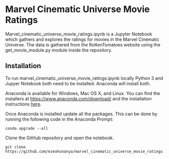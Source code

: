 # Marvel Cinematic Universe Movie Ratings

Marvel_cinematic_universe_movie_ratings.ipynb is a Jupyter Notebook which gathers and explores the ratings for movies in the Marvel Cinematic Universe. The data is gathered from the RottenTomatoes website using the get_movie_module.py module inside the repository.  

## Installation

To run marvel_cinematic_universe_movie_ratings.ipynb locally Python 3 and Jupyer Notebook both need to be installed. Anaconda will install both.

Anaconda is available for Windows, Mac OS X, and Linux. You can find the installers at https://www.anaconda.com/download/ and the installation instructions [here](https://docs.anaconda.com/anaconda/install/).

Once Anaconda is installed update all the packages. This can be done by running the following code in the Anaconda Prompt:

```
conda upgrade --all
```

Clone the GitHub repository and open the notebook.

```
git clone https://github.com/ezeahunanya/marvel_cinematic_universe_movie_ratings.git
```

